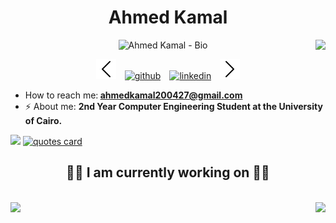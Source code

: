 <h1 align="center">Ahmed Kamal</h1>
<img align="right" src="https://visitor-badge.laobi.icu/badge?page_id=ahmed-kamal2004.ahmed-kamal2004">
<p align="center">
  <img src="https://readme-typing-svg.demolab.com/?lines=Hi%2C+I+am+Ahmed+Kamal+<3;Computer+Engineering+Student; Currently+I+am+in+my+Second+year&font=Dancing_Script%70Code&color=%237E3ACE&size=20&center=true&width=500&height=100&duration=4000&pause=1&theme=dark" alt="Ahmed Kamal - Bio">
</p>
 <p align='center'> <img src='https://raw.githubusercontent.com/gruberdev/gruberdev/main/icons/left.svg' alt='left'>&emsp;<a href="https://github.com/ahmed-kamal2004" ><img src='https://cdn.jsdelivr.net/npm/simple-icons@3.0.1/icons/github.svg' alt='github' height='25'></a>&emsp;<a href="https://www.linkedin.com/in/ahmed-kamal-649b4a231/" ><img src='https://cdn.jsdelivr.net/npm/simple-icons@3.0.1/icons/linkedin.svg' alt='linkedin' height='25'></a><!-- markdown-link-check-enable -->&emsp;<img src='https://raw.githubusercontent.com/gruberdev/gruberdev/main/icons/right.svg' alt='right'> </p>
 
<ul>
  <li> How to reach me:<b> <a href="mailto:ahmedkamal200427@gmail.com">ahmedkamal200427@gmail.com</a></b></li>
  <li>⚡ About me: <b>2nd Year Computer Engineering Student at the University of Cairo.</b></li>
</ul>
<img src="https://github-readme-stats.vercel.app/api/top-langs/?username=ahmed-kamal2004&hide_progress=true&theme=dark&font=Dancing_Script&layout=pie">
<a href="https://github.com/piyushsuthar/github-readme-quotes">
        <img src="https://quotes-github-readme.vercel.app/api?type=horizontal&theme=tokyonight&font=Dancing_Script" alt="quotes card">
</a>

<h2 align="center">👨‍💻 I am currently working on 👨‍💻</h2>
<br>
<div width="100%" align="center">
  <a align="left" href="https://github.com/ahmed-kamal2004/Aurora" title="Aurora"><img align="left" height="115" src="https://github-readme-stats.vercel.app/api/pin/?username=ahmed-kamal2004&repo=Aurora&theme=react&border_color=61dafb&border_radius=10"></a>
  <a align="right" href="https://github.com/ahmed-kamal2004/IbrahimOS" title="IbrahimOS"><img align="right" height="115" src="https://github-readme-stats.vercel.app/api/pin/?username=ahmed-kamal2004&repo=IbrahimOS&theme=react&border_color=61dafb&border_radius=10"></a>
</div>
